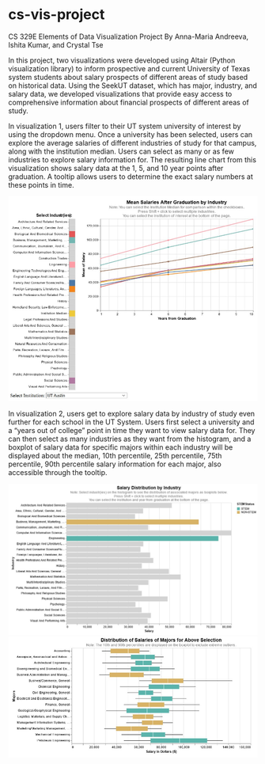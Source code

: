 # cs-vis-project
CS 329E Elements of Data Visualization Project
By Anna-Maria Andreeva, Ishita Kumar, and Crystal Tse

In this project, two visualizations were developed using Altair (Python visualization library) to inform prospective and current University of Texas system students about salary prospects of different areas of study based on historical data. Using the SeekUT dataset, which has major, industry, and salary data, we developed visualizations that provide easy access to comprehensive information about financial prospects of different areas of study.

In visualization 1, users filter to their UT system university of interest by using the dropdown menu. Once a university has been selected, users can explore the average salaries of different industries of study for that campus, along with the institution median. Users can select as many or as few industries to explore salary information for. The resulting line chart from this visualization shows salary data at the 1, 5, and 10 year points after graduation. A tooltip allows users to determine the exact salary numbers at these points in time. 


<img src="./images/vis-1-demo.jpg" alt="Visualization 1. Each line represents an industry's median salary and its change over time." width = "700"/>
  
In visualization 2, users get to explore salary data by industry of study even further for each school in the UT System. Users first select a university and a “years out of college” point in time they want to view salary data for. They can then select as many industries as they want from the histogram, and a boxplot of salary data for specific majors within each industry will be displayed about the median, 10th percentile, 25th percentile, 75th percentile, 90th percentile salary information for each major, also accessible through the tooltip.

<img src="./images/vis-2-demo-pt1.jpg" alt="Visualization 2. Selecting individual bars/industries allows the user to see major distributions below." width = "700" />

<img src="./images/vis-2-demo-pt2.jpg" alt="Visualization 2. Individual major distributions can be viewed through the boxplots." width = "700" />
